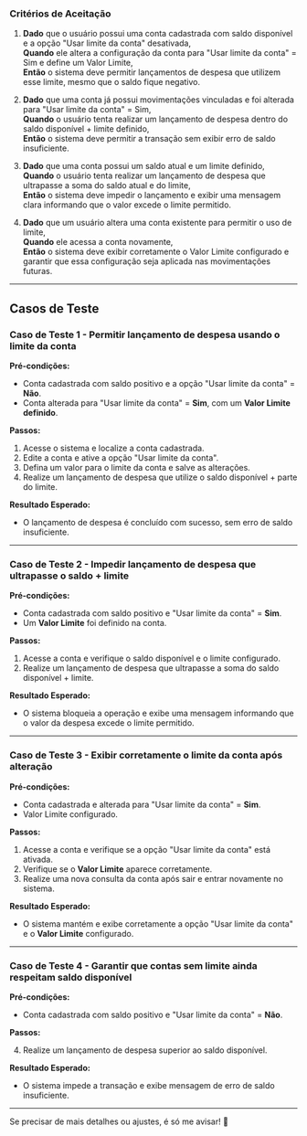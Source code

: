 
### **Critérios de Aceitação**

1. **Dado** que o usuário possui uma conta cadastrada com saldo disponível e a opção "Usar limite da conta" desativada,  
    **Quando** ele altera a configuração da conta para "Usar limite da conta" = Sim e define um Valor Limite,  
    **Então** o sistema deve permitir lançamentos de despesa que utilizem esse limite, mesmo que o saldo fique negativo.
    
2. **Dado** que uma conta já possui movimentações vinculadas e foi alterada para "Usar limite da conta" = Sim,  
    **Quando** o usuário tenta realizar um lançamento de despesa dentro do saldo disponível + limite definido,  
    **Então** o sistema deve permitir a transação sem exibir erro de saldo insuficiente.
    
3. **Dado** que uma conta possui um saldo atual e um limite definido,  
    **Quando** o usuário tenta realizar um lançamento de despesa que ultrapasse a soma do saldo atual e do limite,  
    **Então** o sistema deve impedir o lançamento e exibir uma mensagem clara informando que o valor excede o limite permitido.
    
4. **Dado** que um usuário altera uma conta existente para permitir o uso de limite,  
    **Quando** ele acessa a conta novamente,  
    **Então** o sistema deve exibir corretamente o Valor Limite configurado e garantir que essa configuração seja aplicada nas movimentações futuras.
    

---

## **Casos de Teste**

### **Caso de Teste 1 - Permitir lançamento de despesa usando o limite da conta**

**Pré-condições:**

- Conta cadastrada com saldo positivo e a opção "Usar limite da conta" = **Não**.
- Conta alterada para "Usar limite da conta" = **Sim**, com um **Valor Limite definido**.

**Passos:**

1. Acesse o sistema e localize a conta cadastrada.
2. Edite a conta e ative a opção "Usar limite da conta".
3. Defina um valor para o limite da conta e salve as alterações.
4. Realize um lançamento de despesa que utilize o saldo disponível + parte do limite.

**Resultado Esperado:**

- O lançamento de despesa é concluído com sucesso, sem erro de saldo insuficiente.

---

### **Caso de Teste 2 - Impedir lançamento de despesa que ultrapasse o saldo + limite**

**Pré-condições:**

- Conta cadastrada com saldo positivo e "Usar limite da conta" = **Sim**.
- Um **Valor Limite** foi definido na conta.

**Passos:**

1. Acesse a conta e verifique o saldo disponível e o limite configurado.
2. Realize um lançamento de despesa que ultrapasse a soma do saldo disponível + limite.

**Resultado Esperado:**

- O sistema bloqueia a operação e exibe uma mensagem informando que o valor da despesa excede o limite permitido.

---

### **Caso de Teste 3 - Exibir corretamente o limite da conta após alteração**

**Pré-condições:**

- Conta cadastrada e alterada para "Usar limite da conta" = **Sim**.
- Valor Limite configurado.

**Passos:**

1. Acesse a conta e verifique se a opção "Usar limite da conta" está ativada.
2. Verifique se o **Valor Limite** aparece corretamente.
3. Realize uma nova consulta da conta após sair e entrar novamente no sistema.

**Resultado Esperado:**

- O sistema mantém e exibe corretamente a opção "Usar limite da conta" e o **Valor Limite** configurado.

---

### **Caso de Teste 4 - Garantir que contas sem limite ainda respeitam saldo disponível**

**Pré-condições:**

- Conta cadastrada com saldo positivo e "Usar limite da conta" = **Não**.

**Passos:**

4. Realize um lançamento de despesa superior ao saldo disponível.

**Resultado Esperado:**

- O sistema impede a transação e exibe mensagem de erro de saldo insuficiente.

---

Se precisar de mais detalhes ou ajustes, é só me avisar! 🚀

